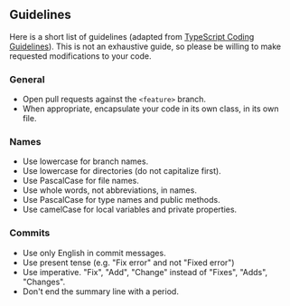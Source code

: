 ## Guidelines
Here is a short list of guidelines (adapted from [TypeScript Coding Guidelines](https://github.com/Microsoft/TypeScript/wiki/Coding-guidelines)). This is not an exhaustive guide, so please be willing to make requested modifications to your code.

### General
* Open pull requests against the `<feature>` branch.
* When appropriate, encapsulate your code in its own class, in its own file.

### Names

* Use lowercase for branch names.
* Use lowercase for directories (do not capitalize first).
* Use PascalCase for file names. 
* Use whole words, not abbreviations, in names.
* Use PascalCase for type names and public methods.
* Use camelCase for local variables and private properties.

### Commits

* Use only English in commit messages.
* Use present tense (e.g. "Fix error" and not "Fixed error")
* Use imperative. "Fix", "Add", "Change" instead of "Fixes", "Adds", "Changes".
* Don't end the summary line with a period.

